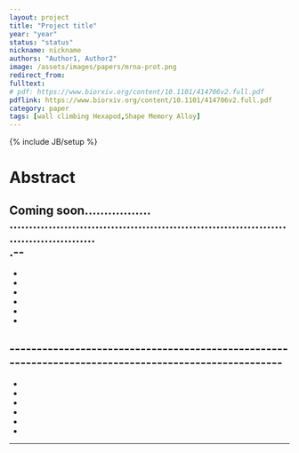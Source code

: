 ```yaml
---
layout: project
title: "Project title"
year: "year"
status: "status"
nickname: nickname
authors: "Author1, Author2"
image: /assets/images/papers/mrna-prot.png
redirect_from: 
fulltext: 
# pdf: https://www.biorxiv.org/content/10.1101/414706v2.full.pdf
pdflink: https://www.biorxiv.org/content/10.1101/414706v2.full.pdf
category: paper
tags: [wall climbing Hexapod,Shape Memory Alloy]
---
```

{% include JB/setup %}

# Abstract 


Coming soon.................
.............................................................................................<br>
.--
-
-
-
-

-
-
-
-----------------------------------------------------------------------------------------------------<br>
-
-
-
-
-
-

-
-------------------------------------------------------------------------------------------

